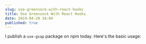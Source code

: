 ```yaml
---
slug: use-greensock-with-react-hooks
title: Use Greensock With React Hooks
date: 2019-04-20 18:04
published: true
---
```


I publish a `use-gsap` package on npm today. Here's the basic usage:

<Codesandbox slug="2ozylzvjkr" />
